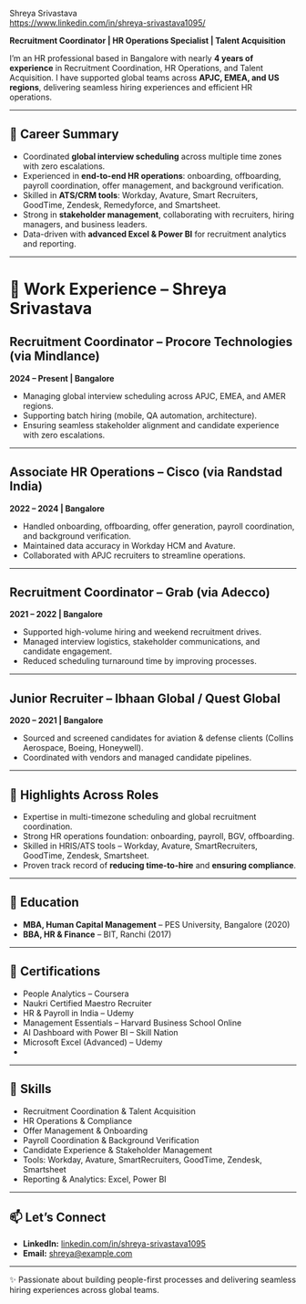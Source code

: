 Shreya Srivastava  
https://www.linkedin.com/in/shreya-srivastava1095/

**Recruitment Coordinator | HR Operations Specialist | Talent Acquisition**  

I’m an HR professional based in Bangalore with nearly **4 years of experience** in Recruitment Coordination, HR Operations, and Talent Acquisition. I have supported global teams across **APJC, EMEA, and US regions**, delivering seamless hiring experiences and efficient HR operations.  

---

## 🔹 Career Summary
- Coordinated **global interview scheduling** across multiple time zones with zero escalations.  
- Experienced in **end-to-end HR operations**: onboarding, offboarding, payroll coordination, offer management, and background verification.  
- Skilled in **ATS/CRM tools**: Workday, Avature, Smart Recruiters, GoodTime, Zendesk, Remedyforce, and Smartsheet.  
- Strong in **stakeholder management**, collaborating with recruiters, hiring managers, and business leaders.  
- Data-driven with **advanced Excel & Power BI** for recruitment analytics and reporting.  

---

# 💼 Work Experience – Shreya Srivastava

## Recruitment Coordinator – Procore Technologies (via Mindlance)  
**2024 – Present | Bangalore**  
- Managing global interview scheduling across APJC, EMEA, and AMER regions.  
- Supporting batch hiring (mobile, QA automation, architecture).  
- Ensuring seamless stakeholder alignment and candidate experience with zero escalations.  

---

## Associate HR Operations – Cisco (via Randstad India)  
**2022 – 2024 | Bangalore**  
- Handled onboarding, offboarding, offer generation, payroll coordination, and background verification.  
- Maintained data accuracy in Workday HCM and Avature.  
- Collaborated with APJC recruiters to streamline operations.  

---

## Recruitment Coordinator – Grab (via Adecco)  
**2021 – 2022 | Bangalore**  
- Supported high-volume hiring and weekend recruitment drives.  
- Managed interview logistics, stakeholder communications, and candidate engagement.  
- Reduced scheduling turnaround time by improving processes.  

---

## Junior Recruiter – Ibhaan Global / Quest Global  
**2020 – 2021 | Bangalore**  
- Sourced and screened candidates for aviation & defense clients (Collins Aerospace, Boeing, Honeywell).  
- Coordinated with vendors and managed candidate pipelines.  

---

## 🌟 Highlights Across Roles
- Expertise in multi-timezone scheduling and global recruitment coordination.  
- Strong HR operations foundation: onboarding, payroll, BGV, offboarding.  
- Skilled in HRIS/ATS tools – Workday, Avature, SmartRecruiters, GoodTime, Zendesk, Smartsheet.  
- Proven track record of **reducing time-to-hire** and **ensuring compliance**.

----
## 🔹 Education
- **MBA, Human Capital Management** – PES University, Bangalore (2020)  
- **BBA, HR & Finance** – BIT, Ranchi (2017)  

---

## 🔹 Certifications
- People Analytics – Coursera  
- Naukri Certified Maestro Recruiter  
- HR & Payroll in India – Udemy  
- Management Essentials – Harvard Business School Online  
- AI Dashboard with Power BI – Skill Nation 
- Microsoft Excel (Advanced) – Udemy  
- 

---

## 🔹 Skills
- Recruitment Coordination & Talent Acquisition  
- HR Operations & Compliance  
- Offer Management & Onboarding  
- Payroll Coordination & Background Verification  
- Candidate Experience & Stakeholder Management  
- Tools: Workday, Avature, SmartRecruiters, GoodTime, Zendesk, Smartsheet  
- Reporting & Analytics: Excel, Power BI  

---

## 📫 Let’s Connect
- **LinkedIn:** [linkedin.com/in/shreya-srivastava1095](https://www.linkedin.com/in/shreya-srivastava1095)  
- **Email:** shreya@example.com  

---
✨ Passionate about building people-first processes and delivering seamless hiring experiences across global teams.
